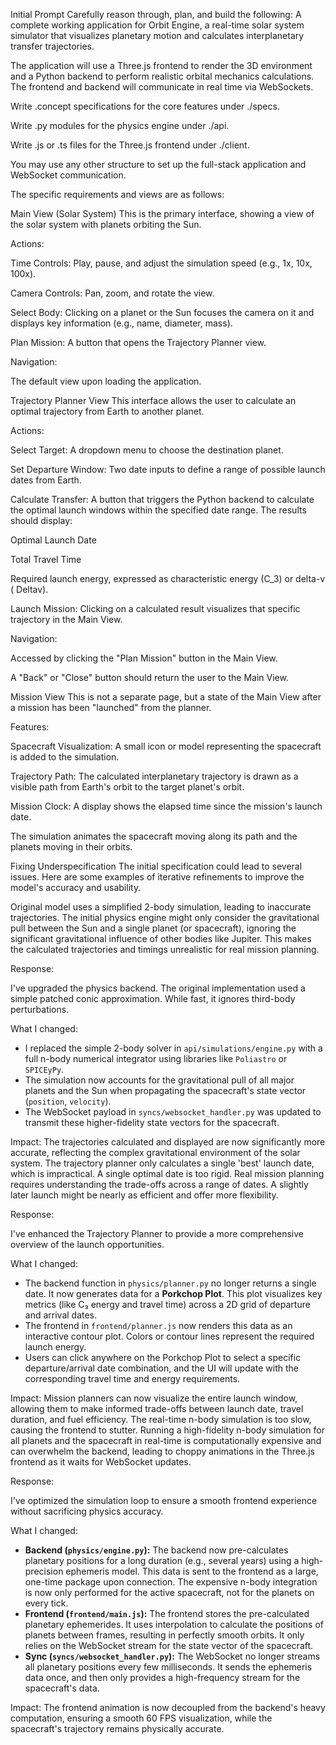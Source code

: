 Initial Prompt
Carefully reason through, plan, and build the following: A complete working application for Orbit Engine, a real-time solar system simulator that visualizes planetary motion and calculates interplanetary transfer trajectories.

The application will use a Three.js frontend to render the 3D environment and a Python backend to perform realistic orbital mechanics calculations. The frontend and backend will communicate in real time via WebSockets.

Write .concept specifications for the core features under ./specs.

Write .py modules for the physics engine under ./api.

Write .js or .ts files for the Three.js frontend under ./client.

You may use any other structure to set up the full-stack application and WebSocket communication.

The specific requirements and views are as follows:

Main View (Solar System)
This is the primary interface, showing a view of the solar system with planets orbiting the Sun.

Actions:

Time Controls: Play, pause, and adjust the simulation speed (e.g., 1x, 10x, 100x).

Camera Controls: Pan, zoom, and rotate the view.

Select Body: Clicking on a planet or the Sun focuses the camera on it and displays key information (e.g., name, diameter, mass).

Plan Mission: A button that opens the Trajectory Planner view.

Navigation:

The default view upon loading the application.

Trajectory Planner View
This interface allows the user to calculate an optimal trajectory from Earth to another planet.

Actions:

Select Target: A dropdown menu to choose the destination planet.

Set Departure Window: Two date inputs to define a range of possible launch dates from Earth.

Calculate Transfer: A button that triggers the Python backend to calculate the optimal launch windows within the specified date range. The results should display:

Optimal Launch Date

Total Travel Time

Required launch energy, expressed as characteristic energy (C_3) or delta-v (
Deltav).

Launch Mission: Clicking on a calculated result visualizes that specific trajectory in the Main View.

Navigation:

Accessed by clicking the "Plan Mission" button in the Main View.

A "Back" or "Close" button should return the user to the Main View.

Mission View
This is not a separate page, but a state of the Main View after a mission has been "launched" from the planner.

Features:

Spacecraft Visualization: A small icon or model representing the spacecraft is added to the simulation.

Trajectory Path: The calculated interplanetary trajectory is drawn as a visible path from Earth's orbit to the target planet's orbit.

Mission Clock: A display shows the elapsed time since the mission's launch date.

The simulation animates the spacecraft moving along its path and the planets moving in their orbits.

Fixing Underspecification
The initial specification could lead to several issues. Here are some examples of iterative refinements to improve the model's accuracy and usability.

Original model uses a simplified 2-body simulation, leading to inaccurate trajectories.
The initial physics engine might only consider the gravitational pull between the Sun and a single planet (or spacecraft), ignoring the significant gravitational influence of other bodies like Jupiter. This makes the calculated trajectories and timings unrealistic for real mission planning.

Response:

I've upgraded the physics backend. The original implementation used a simple patched conic approximation. While fast, it ignores third-body perturbations.

What I changed:
- I replaced the simple 2-body solver in `api/simulations/engine.py` with a full n-body numerical integrator using libraries like `Poliastro` or `SPICEyPy`.
- The simulation now accounts for the gravitational pull of all major planets and the Sun when propagating the spacecraft's state vector (`position`, `velocity`).
- The WebSocket payload in `syncs/websocket_handler.py` was updated to transmit these higher-fidelity state vectors for the spacecraft.

Impact:
The trajectories calculated and displayed are now significantly more accurate, reflecting the complex gravitational environment of the solar system.
The trajectory planner only calculates a single 'best' launch date, which is impractical.
A single optimal date is too rigid. Real mission planning requires understanding the trade-offs across a range of dates. A slightly later launch might be nearly as efficient and offer more flexibility.

Response:

I've enhanced the Trajectory Planner to provide a more comprehensive overview of the launch opportunities.

What I changed:
- The backend function in `physics/planner.py` no longer returns a single date. It now generates data for a **Porkchop Plot**. This plot visualizes key metrics (like C₃ energy and travel time) across a 2D grid of departure and arrival dates.
- The frontend in `frontend/planner.js` now renders this data as an interactive contour plot. Colors or contour lines represent the required launch energy.
- Users can click anywhere on the Porkchop Plot to select a specific departure/arrival date combination, and the UI will update with the corresponding travel time and energy requirements.

Impact:
Mission planners can now visualize the entire launch window, allowing them to make informed trade-offs between launch date, travel duration, and fuel efficiency.
The real-time n-body simulation is too slow, causing the frontend to stutter.
Running a high-fidelity n-body simulation for all planets and the spacecraft in real-time is computationally expensive and can overwhelm the backend, leading to choppy animations in the Three.js frontend as it waits for WebSocket updates.

Response:

I've optimized the simulation loop to ensure a smooth frontend experience without sacrificing physics accuracy.

What I changed:
- **Backend (`physics/engine.py`):** The backend now pre-calculates planetary positions for a long duration (e.g., several years) using a high-precision ephemeris model. This data is sent to the frontend as a large, one-time package upon connection. The expensive n-body integration is now only performed for the active spacecraft, not for the planets on every tick.
- **Frontend (`frontend/main.js`):** The frontend stores the pre-calculated planetary ephemerides. It uses interpolation to calculate the positions of planets between frames, resulting in perfectly smooth orbits. It only relies on the WebSocket stream for the state vector of the spacecraft.
- **Sync (`syncs/websocket_handler.py`):** The WebSocket no longer streams all planetary positions every few milliseconds. It sends the ephemeris data once, and then only provides a high-frequency stream for the spacecraft's data.

Impact:
The frontend animation is now decoupled from the backend's heavy computation, ensuring a smooth 60 FPS visualization, while the spacecraft's trajectory remains physically accurate.